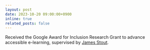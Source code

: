 ```yaml
---
layout: post
date: 2023-10-20 09:00:00+0900
inline: true
related_posts: false
---
```


Received the Google Award for Inclusion Research Grant to advance accessible e-learning, supervised by [James Stout](https://handsfreecoding.org/).
